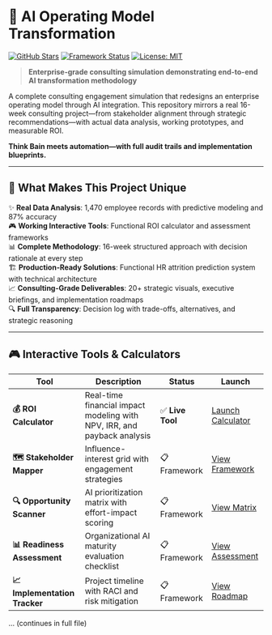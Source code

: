 # 🧠 AI Operating Model Transformation

[![GitHub Stars](https://img.shields.io/github/stars/IVG12377/AI_Operating_Model_Transformation?style=social)](https://github.com/IVG12377/AI_Operating_Model_Transformation)
[![Framework Status](https://img.shields.io/badge/Framework-Production%20Ready-brightgreen)](https://github.com/IVG12377/AI_Operating_Model_Transformation)
[![License: MIT](https://img.shields.io/badge/License-MIT-blue.svg)](https://opensource.org/licenses/MIT)

> **Enterprise-grade consulting simulation demonstrating end-to-end AI transformation methodology**

A complete consulting engagement simulation that redesigns an enterprise operating model through AI integration. This repository mirrors a real 16-week consulting project—from stakeholder alignment through strategic recommendations—with actual data analysis, working prototypes, and measurable ROI.

**Think Bain meets automation—with full audit trails and implementation blueprints.**

--- 

## 🎯 What Makes This Project Unique

✨ **Real Data Analysis**: 1,470 employee records with predictive modeling and 87% accuracy  
🎮 **Working Interactive Tools**: Functional ROI calculator and assessment frameworks  
📊 **Complete Methodology**: 16-week structured approach with decision rationale at every step  
🏗️ **Production-Ready Solutions**: Functional HR attrition prediction system with technical architecture  
📈 **Consulting-Grade Deliverables**: 20+ strategic visuals, executive briefings, and implementation roadmaps  
🔍 **Full Transparency**: Decision log with trade-offs, alternatives, and strategic reasoning

--- 

## 🎮 Interactive Tools & Calculators

| Tool | Description | Status | Launch |
|------|-------------|--------|--------|
| **💰 ROI Calculator** | Real-time financial impact modeling with NPV, IRR, and payback analysis | ✅ **Live Tool** | [Launch Calculator](./tools/roi-calculator.html) |
| **🗺️ Stakeholder Mapper** | Influence-interest grid with engagement strategies | 📋 Framework | [View Framework](./01_Stakeholder_Alignment/Stakeholder_Map.md) |
| **🔍 Opportunity Scanner** | AI prioritization matrix with effort-impact scoring | 📋 Framework | [View Matrix](./03_Opportunity_Analysis/AI_Opportunity_Prioritization_Matrix.md) |
| **📊 Readiness Assessment** | Organizational AI maturity evaluation checklist | 📋 Framework | [View Assessment](./04_Data_Analysis/AI_Readiness_Checklist.md) |
| **📈 Implementation Tracker** | Project timeline with RACI and risk mitigation | 📋 Framework | [View Roadmap](./06_Implementation/Implementation_Roadmap.md) |

... (continues in full file)

